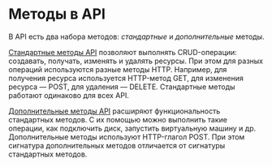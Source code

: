 # Методы в APIВ API есть два набора методов: _стандартные_ и _дополнительные_ методы.[Стандартные методы API](standard-methods.md) позволяют выполнять CRUD-операции: создавать, получать, изменять и удалять ресурсы. При этом для разных операций используются разные методы HTTP. Например, для получения ресурса используется HTTP-метод GET, для изменения ресурса — POST, для удаления — DELETE. Стандартные методы работают одинаково для всех API.[Дополнительные методы API](custom-methods.md) расширяют функциональность стандартных методов. С их помощью можно выполнить такие операции, как подключить диск, запустить виртуальную машину и др. Дополнительные методы используют HTTP-глагол POST. При этом сигнатура дополнительных методов отличается от сигнатуры стандартных методов.